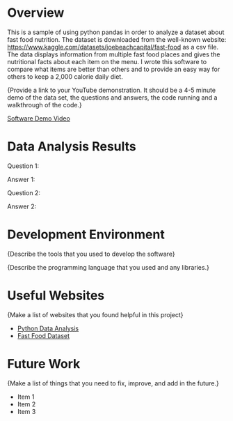 # Overview

This is a sample of using python pandas in order to analyze a dataset about fast food nutrition. The dataset is downloaded from the well-known website: https://www.kaggle.com/datasets/joebeachcapital/fast-food as a csv file. The data displays information from multiple fast food places and gives the nutritional facts about each item on the menu. I wrote this software to compare what items are better than others and to provide an easy way for others to keep a 2,000 calorie daily diet.

{Provide a link to your YouTube demonstration.  It should be a 4-5 minute demo of the data set, the questions and answers, the code running and a walkthrough of the code.}

[Software Demo Video](http://youtube.link.goes.here)

# Data Analysis Results

Question 1:

Answer 1:

Question 2:

Answer 2:

# Development Environment

{Describe the tools that you used to develop the software}

{Describe the programming language that you used and any libraries.}

# Useful Websites

{Make a list of websites that you found helpful in this project}
* [Python Data Analysis](https://www.youtube.com/watch?v=7eh4d6sabA0)
* [Fast Food Dataset](https://www.kaggle.com/datasets/joebeachcapital/fast-food)

# Future Work

{Make a list of things that you need to fix, improve, and add in the future.}
* Item 1
* Item 2
* Item 3